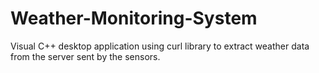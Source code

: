 # Weather-Monitoring-System
Visual C++ desktop application using curl library to extract weather data from the server sent by the sensors.
